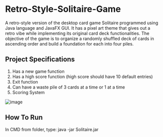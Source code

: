 # Retro-Style-Solitaire-Game
A retro-style version of the desktop card game Solitaire programmed using Java language and JavaFX GUI. It has a pixel art theme that gives out a retro vibe while implementing its original card deck functionalities. The objective of the game is to organize a randomly shuffled deck of cards in ascending order and build a foundation for each into four piles. 

## Project Specifications
1. Has a new game function
2. Has a high score function (high score should have 10 default entries)
3. Exit function
4. Can have a waste pile of 3 cards at a time or 1 at a time
5. Scoring System 

![image](https://user-images.githubusercontent.com/102021376/233768447-b99c4dc0-20c6-4985-8a9c-66f1d369738c.png)

## How To Run

In CMD from folder, type:  java -jar Solitaire.jar
